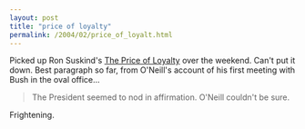 ```yaml
---
layout: post
title: "price of loyalty"
permalink: /2004/02/price_of_loyalt.html
---
```


<p>Picked up Ron Suskind's <a href="http://www.amazon.com/exec/obidos/tg/detail/-/0743255453/statingtheobvioua/">The Price of Loyalty</a> over the weekend.  Can't put it down.  Best paragraph so far, from O'Neill's account of his first meeting with Bush in the oval office...</p>

<blockquote>The President seemed to nod in affirmation. O'Neill couldn't be sure.</blockquote>

<p>Frightening.</p>


